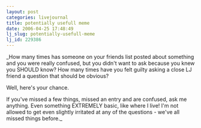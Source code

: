 ```yaml
---
layout: post
categories: livejournal
title: potentially usefull meme
date: 2006-04-25 17:48:49
lj_slug: potentially-usefull-meme
lj_id: 229386
---
```

_How many times has someone on your friends list posted about something and you were really confused, but you didn't want to ask because you knew you SHOULD know? How many times have you felt guilty asking a close LJ friend a question that should be obvious?  



Well, here's your chance.  



If you've missed a few things, missed an entry and are confused, ask me anything. Even something EXTREMELY basic, like where I live! I'm not allowed to get even slightly irritated at any of the questions - we've all missed things before._
